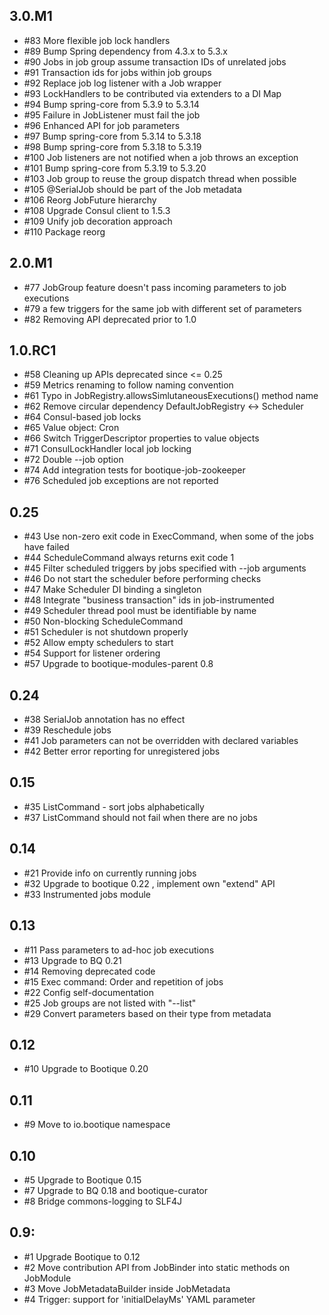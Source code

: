 ## 3.0.M1

* #83 More flexible job lock handlers
* #89 Bump Spring dependency from 4.3.x to 5.3.x
* #90 Jobs in job group assume transaction IDs of unrelated jobs
* #91 Transaction ids for jobs within job groups
* #92 Replace job log listener with a Job wrapper
* #93 LockHandlers to be contributed via extenders to a DI Map
* #94 Bump spring-core from 5.3.9 to 5.3.14
* #95 Failure in JobListener must fail the job
* #96 Enhanced API for job parameters
* #97 Bump spring-core from 5.3.14 to 5.3.18
* #98 Bump spring-core from 5.3.18 to 5.3.19
* #100 Job listeners are not notified when a job throws an exception
* #101 Bump spring-core from 5.3.19 to 5.3.20
* #103 Job group to reuse the group dispatch thread when possible
* #105 @SerialJob should be part of the Job metadata
* #106 Reorg JobFuture hierarchy
* #108 Upgrade Consul client to 1.5.3
* #109 Unify job decoration approach
* #110 Package reorg

## 2.0.M1

* #77 JobGroup feature doesn't pass incoming parameters to job executions 
* #79 a few triggers for the same job with different set of parameters 
* #82 Removing API deprecated prior to 1.0

## 1.0.RC1

* #58 Cleaning up APIs deprecated since <= 0.25
* #59 Metrics renaming to follow naming convention
* #61 Typo in JobRegistry.allowsSimlutaneousExecutions() method name 
* #62 Remove circular dependency DefaultJobRegistry <-> Scheduler
* #64 Consul-based job locks
* #65 Value object: Cron
* #66 Switch TriggerDescriptor properties to value objects
* #71 ConsulLockHandler local job locking
* #72 Double --job option
* #74 Add integration tests for bootique-job-zookeeper
* #76 Scheduled job exceptions are not reported 

## 0.25

* #43 Use non-zero exit code in ExecCommand, when some of the jobs have failed
* #44 ScheduleCommand always returns exit code 1
* #45 Filter scheduled triggers by jobs specified with --job arguments
* #46 Do not start the scheduler before performing checks
* #47 Make Scheduler DI binding a singleton
* #48 Integrate "business transaction" ids in job-instrumented
* #49 Scheduler thread pool must be identifiable by name
* #50 Non-blocking ScheduleCommand
* #51 Scheduler is not shutdown properly
* #52 Allow empty schedulers to start
* #54 Support for listener ordering
* #57 Upgrade to bootique-modules-parent 0.8

## 0.24

* #38 SerialJob annotation has no effect
* #39 Reschedule jobs
* #41 Job parameters can not be overridden with declared variables
* #42 Better error reporting for unregistered jobs

## 0.15

* #35 ListCommand - sort jobs alphabetically 
* #37 ListCommand should not fail when there are no jobs

## 0.14

* #21 Provide info on currently running jobs
* #32 Upgrade to bootique 0.22 , implement own "extend" API
* #33 Instrumented jobs module

## 0.13

* #11 Pass parameters to ad-hoc job executions
* #13 Upgrade to BQ 0.21
* #14 Removing deprecated code
* #15 Exec command: Order and repetition of jobs
* #22 Config self-documentation
* #25 Job groups are not listed with "--list"
* #29 Convert parameters based on their type from metadata

## 0.12

* #10 Upgrade to Bootique 0.20

## 0.11

* #9 Move to io.bootique namespace

## 0.10

* #5 Upgrade to Bootique 0.15
* #7 Upgrade to BQ 0.18 and bootique-curator
* #8 Bridge commons-logging to SLF4J

## 0.9:

* #1 Upgrade Bootique to 0.12
* #2 Move contribution API from JobBinder into static methods on JobModule
* #3 Move JobMetadataBuilder inside JobMetadata
* #4 Trigger: support for 'initialDelayMs' YAML parameter
